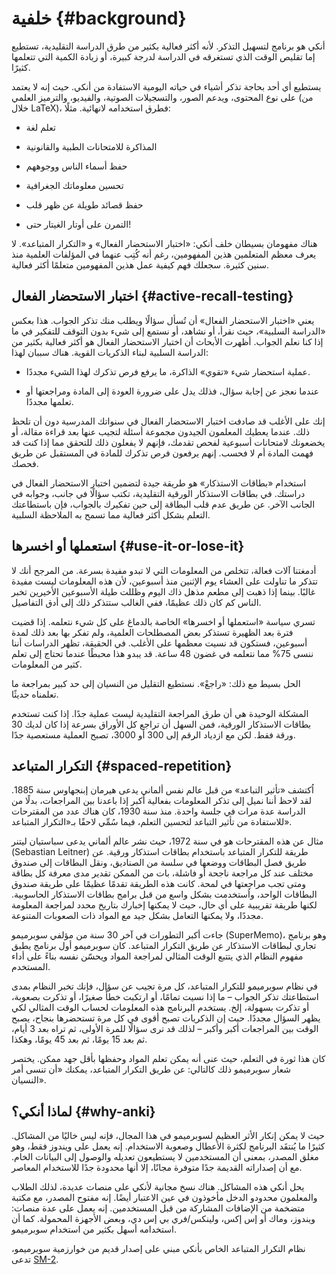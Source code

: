 # خلفية {#background}

<!-- toc -->

أنكي هو برنامج لتسهيل التذكر. لأنه أكثر فعالية بكثير من طرق الدراسة التقليدية،
تستطيع إما تقليص الوقت الذي تستغرقه في الدراسة لدرجة كبيرة،
أو زيادة الكمية التي تتعلمها كثيرًا.

يستطيع أي أحد بحاجة تذكر أشياء في حياته اليومية الاستفادة من أنكي.
حيث إنه لا يعتمد على نوع المحتوى، ويدعم الصور، والتسجيلات الصوتية،
والفيديو، والترميز العلمي (من خلال LaTeX)، فطرق استخدامه لانهائية.
مثلًا:

- تعلم لغة

- المذاكرة للامتحانات الطبية والقانونية

- حفظ أسماء الناس ووجوههم

- تحسين معلوماتك الجغرافية

- حفظ قصائد طويلة عن ظهر قلب

- التمرن على أوتار الغيتار حتى!

هناك مفهومان بسيطان خلف أنكي: «اختبار الاستحضار الفعال» و «التكرار المتباعد».
لا يعرف معظم المتعلمين هذين المفهومين، رغم أنه كُتِب عنهما في المؤلفات العلمية منذ سنين كثيرة.
سجعلك فهم كيفية عمل هذين المفهومين متعلمًا أكثر فعالية.

## اختبار الاستحضار الفعال {#active-recall-testing}

يعني «اختبار الاستحضار الفعال» أن تُسأل سؤالًا ويطلب منك تذكر الجواب.
هذا بعكس «الدراسة السلبية»، حيث نقرأ، أو نشاهد، أو نستمع إلى شيء
بدون التوقف للتفكير في ما إذا كنا نعلم الجواب.
أظهرت الأبحاث أن اختبار الاستحضار الفعال هو أكثر فعالية بكثير
من الدراسة السلبية لبناء الذكريات القوية.
هناك سببان لهذا:

- عملية استحضار شيء «تقوي» الذاكرة، ما يرفع فرص تذكرك لهذا الشيء مجددًا.

- عندما نعجز عن إجابة سؤال، فذلك يدل على ضرورة العودة إلى المادة
  ومراجعتها أو تعلمها مجددًا.

إنك على الأغلب قد صادفت اختبار الاستحضار الفعال في سنواتك المدرسية دون أن تلحظ ذلك. عندما يعطيك المعلمون الجيدون مجموعة أسئلة لتجيب عنها بعد قراءة
مقالة، أو يخضعونك لامتحانات أسبوعية لفحص تقدمك، فإنهم لا يفعلون ذلك
للتحقق مما إذا كنت قد فهمت المادة أم لا فحسب. إنهم يرفعون فرص تذكرك للمادة
في المستقبل عن طريق فحصك.

استخدام «بطاقات الاستذكار» هو طريقة جيدة لتضمين اختبار الاستحضار الفعال في دراستك.
في بطاقات الاستذكار الورقية التقليدية، تكتب سؤالًا في جانب، وجوابه في الجانب الآخر.
عن طريق عدم قلب البطاقة إلى حين تفكيرك بالجواب، فإن باستطاعتك التعلم بشكل أكثر فعالية
مما تسمح به الملاحظة السلبية.

## استعملها أو اخسرها {#use-it-or-lose-it}

أدمغتنا آلات فعالة، تتخلص من المعلومات التي لا تبدو مفيدة بسرعة.
من المرجح أنك لا تتذكر ما تناولت على العشاء يوم الإثنين منذ أسبوعين،
لأن هذه المعلومات ليست مفيدة غالبًا. بينما إذا ذهبت إلى مطعم مذهل ذاك اليوم
وظللت طيلة الأسبوعين الأخيرين تخبر الناس كم كان ذلك عظيمًا، ففي الغالب ستتذكر ذلك
إلى أدق التفاصيل.

تسري سياسة «استعملها أو اخسرها» الخاصة بالدماغ على كل شيء نتعلمه.
إذا قضيت فترة بعد الظهيرة تستذكر بعض المصطلحات العلمية، ولم تفكر بها
بعد ذلك لمدة أسبوعين، فستكون قد نسيت معظمها على الأغلب.
في الحقيقة، تظهر الدراسات أننا ننسى 75% مما نتعلمه في غضون 48 ساعة.
قد يبدو هذا محبطًا عندما تحتاج إلى تعلم كثير من المعلومات.

الحل بسيط مع ذلك: «راجعْ». نستطيع التقليل من النسيان إلى حد كبير
بمراجعة ما تعلمناه حديثًا.

المشكلة الوحيدة هي أن طرق المراجعة التقليدية ليست عملية جدًا.
إذا كنت تستخدم بطاقات الاستذكار الورقية، فمن السهل أن تراجع كل الأوراق بسرعة
إذا كان لديك 30 ورقة فقط. لكن مع ازدياد الرقم إلى 300 أو 3000،
تصبح العملية مستعصية جدًا.

## التكرار المتباعد {#spaced-repetition}

اُكتشف «تأثير التباعد» من قبل عالم نفس ألماني يدعى هيرمان إبنجهاوس سنة 1885.
لقد لاحظ أننا نميل إلى تذكر المعلومات بفعالية أكبر إذا باعدنا بين المراجعات،
بدلًا من الدراسة عدة مرات في جلسة واحدة.
منذ سنة 1930، كان هناك عدد من المقترحات للاستفادة من تأثير التباعد لتحسين التعلم،
فيما سُمِّي لاحقًا بـ«التكرار المتباعد».

مثال عن هذه المقترحات هو في سنة 1972، حيث نشر عالم ألماني
يدعى سباستيان ليتنر (Sebastian Leitner) طريقة للتكرار المتباعد
باستخدام بطاقات استذكار ورقية. عن طريق فصل البطاقات ووضعها في سلسة من الصناديق،
ونقل البطاقات إلى صندوق مختلف عند كل مراجعة ناجحة أو فاشلة،
بات من الممكن تقدير مدى معرفة كل بطاقة ومتى تجب مراجعتها في لمحة.
كانت هذه الطريقة تقدمًا عظيمًا على طريقة صندوق البطاقات الواحد، واُستخدمت بشكل واسع
من قبل برامج بطاقات الاستذكار الحاسوبية.
لكنها طريقة تقريبية على أي حال، حيث لا يمكنها إخبارك بتاريخ محدد
لمراجعة المعلومة مجددًا، ولا يمكنها التعامل بشكل جيد مع المواد ذات الصعوبات المتنوعة.

جاءت أكبر التطورات في آخر 30 سنة من مؤلفي سوبرميمو (SuperMemo)،
وهو برنامج تجاري لبطاقات الاستذكار عن طريق التكرار المتباعد.
كان سوبرميمو أول برنامج يطبق مفهوم النظام الذي يتتبع الوقت المثالي لمراجعة
المواد ويحسّن نفسه بناءً على أداء المستخدم.

في نظام سوبرميمو للتكرار المتباعد، كل مرة تجيب عن سؤال،
فإنك تخبر النظام بمدى استطاعتك تذكر الجواب – ما إذا نسيت تمامًا،
أو ارتكبت خطأً صغيرًا، أو تذكرت بصعوبة، أو تذكرت بسهولة، إلخ.
يستخدم البرنامج هذه المعلومات لحساب الوقت المثالي لكي يظهر السؤال مجددًا.
حيث إن الذكريات تصبح أقوى في كل مرة تستحضرها بنجاح، يصبح الوقت بين المراجعات
أكبر وأكبر – لذلك قد ترى سؤالًا للمرة الأولى، ثم تراه بعد 3 أيام، ثم بعد 15 يومًا،
ثم بعد 45 يومًا، وهكذا.

كان هذا ثورة في التعلم، حيث عنى أنه يمكن تعلم المواد
وحفظها بأقل جهد ممكن.
يختصر شعار سوبرميمو ذلك كالتالي: عن طريق التكرار المتباعد،
يمكنك «أن تنسى أمر النسيان».

## لماذا أنكي؟ {#why-anki}

حيث لا يمكن إنكار الأثر العظيم لسوبرميمو في هذا المجال،
فإنه ليس خاليًا من المشاكل. كثيرًا ما يُنتقَد البرنامج لكثرة الأعطال وصعوبة الاستخدام.
إنه يعمل على ويندوز فقط، وهو مغلق المصدر، بمعنى أن المستخدمين لا يستطيعون
تعديله والوصول إلى البيانات الخام. مع أن إصداراته القديمة جدًا متوفرة مجانًا،
إلا أنها محدودة جدًا للاستخدام المعاصر.

يحل أنكي هذه المشاكل. هناك نسخ مجانية لأنكي على منصات عديدة،
لذلك الطلاب والمعلمون محدودو الدخل مأخوذون في عين الاعتبار أيضًا.
إنه مفتوح المصدر، مع مكتبة متضخمة من الإضافات المشاركة من قبل المستخدمين.
إنه يعمل على عدة منصات: ويندوز، وماك أو إس إكس، ولينكس/فري بي ‌إس ‌دي،
وبعض الأجهزة المحمولة. كما أن استخدامه أسهل بكثير من استخدام سوبرميمو.

نظام التكرار المتباعد الخاص بأنكي مبني على إصدار قديم من خوارزمية سوبرميمو،
تدعى [SM-2](faqs.md).
